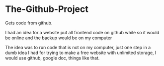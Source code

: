 # The-Github-Project
Gets code from github.

I had an idea for a website
    put all frontend code on github while so it would be online and the backup would be on my computer
    
The idea was to run code that is not on my computer, just one step in a dumb idea I had for trying to make a free 
website with unlimited storage, I would use github, google doc, things like that.

